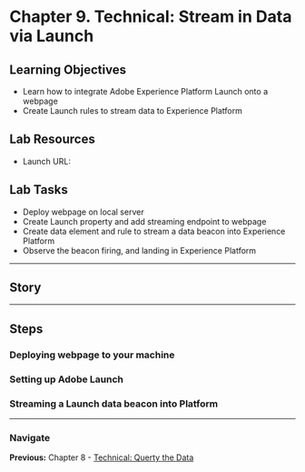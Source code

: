# Chapter 9. Technical: Stream in Data via Launch

## Learning Objectives

- Learn how to integrate Adobe Experience Platform Launch onto a webpage
- Create Launch rules to stream data to Experience Platform

## Lab Resources

- Launch URL:

## Lab Tasks

- Deploy webpage on local server
- Create Launch property and add streaming endpoint to webpage
- Create data element and rule to stream a data beacon into Experience Platform
- Observe the beacon firing, and landing in Experience Platform

---

## Story

 

---

## Steps


### Deploying webpage to your machine


### Setting up Adobe Launch

### Streaming a Launch data beacon into Platform

---

### Navigate

**Previous:** Chapter 8 - [Technical: Querty the Data](chapter-8.md)
